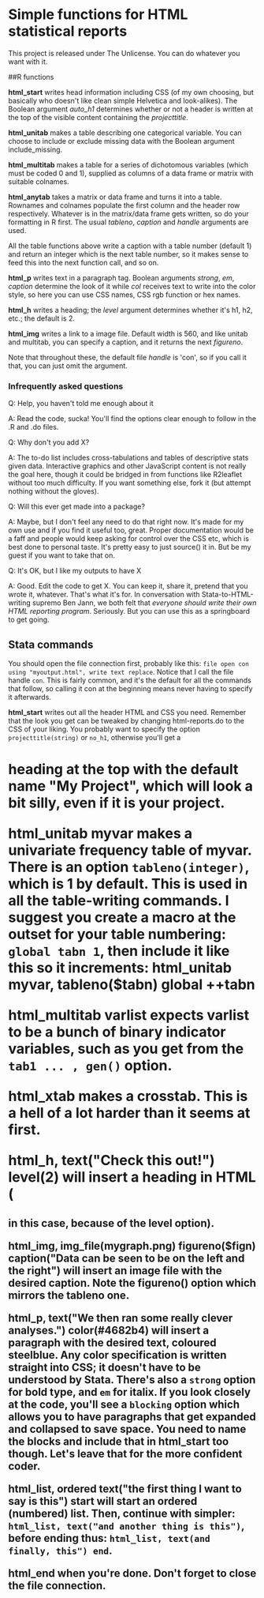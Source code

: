 # Simple functions for HTML statistical reports

This project is released under The Unlicense. You can do whatever you want with it.

##R functions

**html_start** writes head information including CSS (of my own choosing, but basically who doesn't like clean simple Helvetica and look-alikes). The Boolean argument *auto_h1* determines whether or not a header is written at the top of the visible content containing the *projecttitle*.

**html_unitab** makes a table describing one categorical variable. You can choose to include or exclude missing data with the Boolean argument include_missing.

**html_multitab** makes a table for a series of dichotomous variables (which must be coded 0 and 1), supplied as columns of a data frame or matrix with suitable colnames.

**html_anytab** takes a matrix or data frame and turns it into a table. Rownames and colnames populate the first column and the header row respectively. Whatever is in the matrix/data frame gets written, so do your formatting in R first. The usual *tableno*, *caption* and *handle* arguments are used.

All the table functions above write a caption with a table number (default 1) and return an integer which is the next table number, so it makes sense to feed this into the next function call, and so on.

**html_p** writes text in a paragraph tag. Boolean arguments *strong*, *em*, *caption* determine the look of it while *col* receives text to write into the color style, so here you can use CSS names, CSS rgb function or hex names.

**html_h** writes a heading; the *level* argument determines whether it's h1, h2, etc.; the default is 2.

**html_img** writes a link to a image file. Default width is 560, and like unitab and multitab, you can specify a caption, and it returns the next *figureno*.

Note that throughout these, the default file *handle* is 'con', so if you call it that, you can just omit the argument.

### Infrequently asked questions

Q: Help, you haven't told me enough about it

A: Read the code, sucka! You'll find the options clear enough to follow in the .R and .do files.

Q: Why don't you add X?

A: The to-do list includes cross-tabulations and tables of descriptive stats given data. Interactive graphics and other JavaScript content is not really the goal here, though it could be bridged in from functions like R2leaflet without too much difficulty. If you want something else, fork it (but attempt nothing without the gloves).

Q: Will this ever get made into a package?

A: Maybe, but I don't feel any need to do that right now. It's made for my own use and if you find it useful too, great. Proper documentation would be a faff and people would keep asking for control over the CSS etc, which is best done to personal taste. It's pretty easy to just source() it in. But be my guest if you want to take that on.

Q: It's OK, but I like my outputs to have X

A: Good. Edit the code to get X. You can keep it, share it, pretend that you wrote it, whatever. That's what it's for. In conversation with Stata-to-HTML-writing supremo Ben Jann, we both felt that *everyone should write their own HTML reporting program*. Seriously. But you can use this as a springboard to get going.

## Stata commands

You should open the file connection first, probably like this: `file open con using "myoutput.html", write text replace`. Notice that I call the file handle `con`. This is fairly common, and it's the default for all the commands that follow, so calling it con at the beginning means never having to specify it afterwards.

**html_start** writes out all the header HTML and CSS you need. Remember that the look you get can be tweaked by changing html-reports.do to the CSS of your liking. You probably want to specify the option `projecttitle(string)` or `no_h1`, otherwise you'll get a <h1> heading at the top with the default name "My Project", which will look a bit silly, even if it is your project.

**html_unitab myvar** makes a univariate frequency table of myvar. There is an option `tableno(integer)`, which is 1 by default. This is used in all the table-writing commands. I suggest you create a macro at the outset for your table numbering: `global tabn 1`, then include it like this so it increments:
    html_unitab myvar, tableno($tabn)
    global ++tabn

**html_multitab varlist** expects varlist to be a bunch of binary indicator variables, such as you get from the `tab1 ... , gen()` option.

**html_xtab** makes a crosstab. This is a hell of a lot harder than it seems at first.

**html_h, text("Check this out!") level(2)** will insert a heading in HTML (<h2> in this case, because of the level option).

**html_img, img_file(mygraph.png) figureno($fign) caption("Data can be seen to be on the left and the right")** will insert an image file with the desired caption. Note the figureno() option which mirrors the tableno one.

**html_p, text("We then ran some really clever analyses.") color(#4682b4)** will insert a paragraph with the desired text, coloured steelblue. Any color specification is written straight into CSS; it doesn't have to be understood by Stata. There's also a `strong` option for bold type, and `em` for italix. If you look closely at the code, you'll see a `blocking` option which allows you to have paragraphs that get expanded and collapsed to save space. You need to name the blocks and include that in html_start too though. Let's leave that for the more confident coder.

**html_list, ordered text("the first thing I want to say is this") start** will start an ordered (numbered) list. Then, continue with simpler: `html_list, text("and another thing is this")`, before ending thus: `html_list, text(and finally, this") end`.

**html_end** when you're done. Don't forget to close the file connection.
